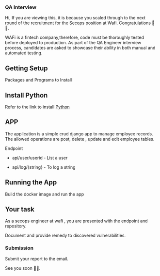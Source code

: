 ### QA Interview


Hi, If you are viewing this, it is because you scaled through to the next round of the recruitment for the  Secops position at Wafi. Congratulations 🎉✨.

WAFi is a fintech company,therefore, code must be thoroughly tested before deployed to production. As part of the QA Engineer interview process, candidates are asked to showcase their ability in both manual and automated testing.


## Getting Setup

Packages and Programs to Install

## Install Python
  Refer to the link to install [Python](https://www.python.org/downloads/)

## APP
The application is a simple crud django app to manage employee records.
The allowed operations are post, delete , update and edit employee tables.

Endpoint  

 *  api/user/userid  - List a user

 *  api/log/{string} -  To log a string

## Running the App

 Build the docker image and run the app

## Your task

As a secops engineer at wafi ,  you are presented with the endpoint and repository.

Document and  provide remedy to  discovered vulnerabilities.


###  Submission

Submit your report to the email.

See you soon 👋🏻.
